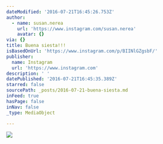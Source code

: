 ```yaml
---
dateModified: '2016-07-21T16:45:26.753Z'
author:
  - name: susan.nerea
    url: 'https://www.instagram.com/susan.nerea'
    avatar: {}
via: {}
title: Buena siesta!!!
isBasedOnUrl: 'https://www.instagram.com/p/BIINlGZgsbF/'
publisher:
  name: Instagram
  url: 'https://www.instagram.com'
description: ' '
datePublished: '2016-07-21T16:45:35.389Z'
starred: false
sourcePath: _posts/2016-07-21-buena-siesta.md
inFeed: true
hasPage: false
inNav: false
_type: MediaObject

---
```

![ ](https://imgflo.herokuapp.com/graph/vahj1ThiexotieMo/092287e0d6e7576f9275e6afeee6b2da/noop.jpg?input=https%3A%2F%2Fscontent.cdninstagram.com%2Ft51.2885-15%2Fsh0.08%2Fe35%2Fp640x640%2F13694784_253854494997646_545040526_n.jpg%3Fig_cache_key%3DMTI5OTM0ODIxNjU5MjEyMzU4OQ%253D%253D.2)